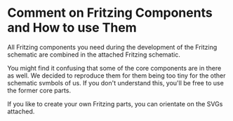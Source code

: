 Comment on Fritzing Components and How to use Them
==================================================

All Fritzing components you need during the development of the Fritzing schematic are combined in the attached Fritzing schematic.

You might find it confusing that some of the core components are in there as well. We decided to reproduce them for them being too tiny for the other schematic svmbols of us.
If you don't understand this, you'll be free to use the former core parts.

If you like to create your own Fritzing parts, you can orientate on the SVGs attached.

